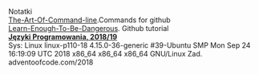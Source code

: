 Notatki<br/>
[The-Art-Of-Command-line](https://github.com/jlevy/the-art-of-command-line).Commands for github<br/>
[Learn-Enough-To-Be-Dangerous](https://www.learnenough.com/). Github tutorial<br />
<b>[Języki Programowania, 2018/19](https://github.com/egzamin/jp) </b>
<br />Sys: Linux linux-p110-18 4.15.0-36-generic #39-Ubuntu SMP Mon Sep 24 16:19:09 UTC 2018 x86_64 x86_64 x86_64 GNU/Linux
Zad. adventoofcode.com/2018
